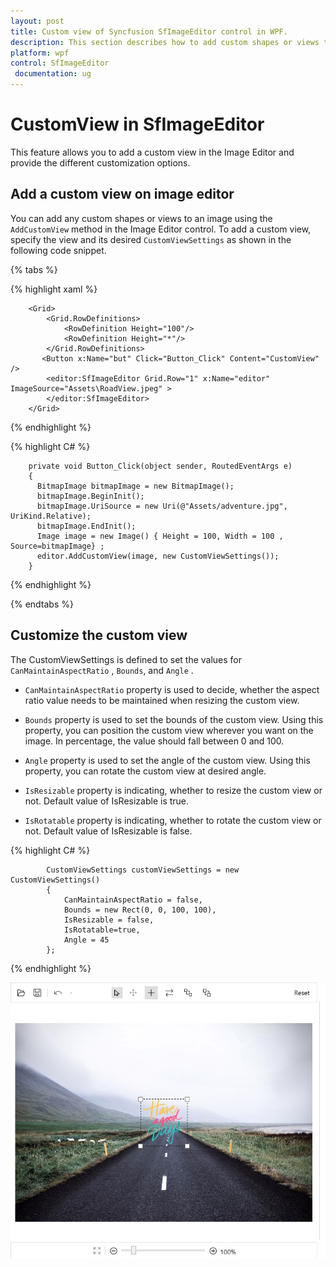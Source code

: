 ```yaml
---
layout: post
title: Custom view of Syncfusion SfImageEditor control in WPF.
description: This section describes how to add custom shapes or views to an image and custom view settings in SfImageEditor control for WPF platform. 
platform: wpf
control: SfImageEditor
 documentation: ug
---
```

# CustomView in SfImageEditor

This feature allows you to add a custom view in the Image Editor and provide the different customization options. 

## Add a custom view on image editor

You can add any custom shapes or views to an image using the `AddCustomView` method in the Image Editor control. To add a custom view, specify the view and its desired `CustomViewSettings` as shown in the following code snippet.

{% tabs %} 

{% highlight xaml %}

        <Grid>
            <Grid.RowDefinitions>
                <RowDefinition Height="100"/>
                <RowDefinition Height="*"/>
            </Grid.RowDefinitions>
           <Button x:Name="but" Click="Button_Click" Content="CustomView" />
            <editor:SfImageEditor Grid.Row="1" x:Name="editor" ImageSource="Assets\RoadView.jpeg" >
            </editor:SfImageEditor>
        </Grid>

{% endhighlight %}

{% highlight C# %}

        private void Button_Click(object sender, RoutedEventArgs e)
        {
          BitmapImage bitmapImage = new BitmapImage();
          bitmapImage.BeginInit();
          bitmapImage.UriSource = new Uri(@"Assets/adventure.jpg", UriKind.Relative);
          bitmapImage.EndInit();
          Image image = new Image() { Height = 100, Width = 100 , Source=bitmapImage} ;
          editor.AddCustomView(image, new CustomViewSettings());
	    }
  
{% endhighlight %}

{% endtabs %} 

## Customize the custom view

The CustomViewSettings is defined to set the values for `CanMaintainAspectRatio` , `Bounds`, and `Angle` .

* `CanMaintainAspectRatio` property is used to decide, whether the aspect ratio value needs to be maintained when resizing the custom view.

* `Bounds` property is used to set the bounds of the custom view. Using this property, you can position the custom view wherever you want on the image. In percentage, the value should fall between 0 and 100.

* `Angle` property is used to set the angle of the custom view. Using this property, you can rotate the custom view at desired angle.

* `IsResizable` property is indicating, whether to resize the custom view or not. Default value of IsResizable is true.

* `IsRotatable` property is indicating, whether to rotate the custom view or not. Default value of IsResizable is false.

{% highlight C# %}

            CustomViewSettings customViewSettings = new CustomViewSettings()
            {
                CanMaintainAspectRatio = false,
                Bounds = new Rect(0, 0, 100, 100),
                IsResizable = false,
                IsRotatable=true,
                Angle = 45
            };

{% endhighlight %}

![SfImageEditor](Images/CustomView.jpg)